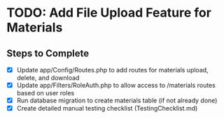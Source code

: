 # TODO: Add File Upload Feature for Materials

## Steps to Complete
- [x] Update app/Config/Routes.php to add routes for materials upload, delete, and download
- [x] Update app/Filters/RoleAuth.php to allow access to /materials routes based on user roles
- [x] Run database migration to create materials table (if not already done)
- [x] Create detailed manual testing checklist (TestingChecklist.md)
